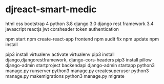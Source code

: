 # djreact-smart-medic

html 
css 
bootstrap 4
python 3.8
django 3.0
django rest framework 3.4
javascript
reactjs 
jwt
corsheader
token authentication

npm start
npm create-react-app frontend
npm audit fix
npm update 
npm install 


pip3 install virtualenv
activate virtualenv
pip3 install django,djangorestframework, django-cors-headers
pip3 install pillow 
django-admin startproject backendapi
django-admin startapp 
python3 manage.py runserver
python3 manage.py createsuperuser
python3 manage.py makemigrations
python3 manage.py migrate 
